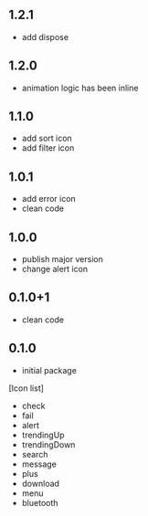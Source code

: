 ## 1.2.1
* add dispose

## 1.2.0
* animation logic has been inline

## 1.1.0
* add sort icon
* add filter icon

## 1.0.1
* add error icon
* clean code

## 1.0.0
* publish major version
* change alert icon

## 0.1.0+1

* clean code

## 0.1.0

* initial package

[Icon list]
- check
- fail
- alert
- trendingUp
- trendingDown
- search
- message
- plus
- download
- menu
- bluetooth
